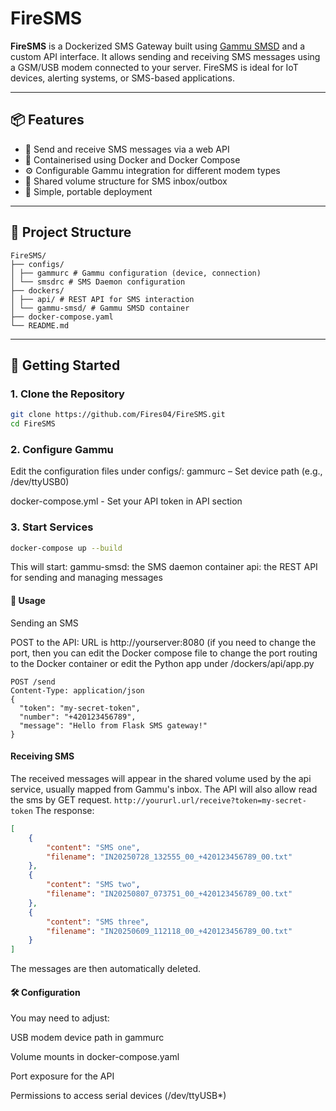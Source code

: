# FireSMS

**FireSMS** is a Dockerized SMS Gateway built using [Gammu SMSD](https://wammu.eu/docs/manual/smsd/) and a custom API interface. It allows sending and receiving SMS messages using a GSM/USB modem connected to your server. FireSMS is ideal for IoT devices, alerting systems, or SMS-based applications.

---

## 📦 Features
- 📨 Send and receive SMS messages via a web API
- 🐳 Containerised using Docker and Docker Compose
- ⚙️ Configurable Gammu integration for different modem types
- 📁 Shared volume structure for SMS inbox/outbox
- 🔧 Simple, portable deployment

---

## 🧱 Project Structure
```
FireSMS/
├── configs/
│ ├── gammurc # Gammu configuration (device, connection)
│ └── smsdrc # SMS Daemon configuration
├── dockers/
│ ├── api/ # REST API for SMS interaction
│ └── gammu-smsd/ # Gammu SMSD container
├── docker-compose.yaml
└── README.md
```

---

## 🚀 Getting Started

### 1. Clone the Repository

```bash
git clone https://github.com/Fires04/FireSMS.git
cd FireSMS
```

### 2. Configure Gammu

Edit the configuration files under configs/:
gammurc – Set device path (e.g., /dev/ttyUSB0)

docker-compose.yml - Set your API token in API section

### 3. Start Services

```bash
docker-compose up --build
```
This will start:
gammu-smsd: the SMS daemon container
api: the REST API for sending and managing messages

#### 📡 Usage

Sending an SMS

POST to the API:
URL is http://yourserver:8080 (if you need to change the port, then you can edit the Docker compose file to change the port routing to the Docker container or edit the Python app under /dockers/api/app.py

```http
POST /send
Content-Type: application/json
{
  "token": "my-secret-token",
  "number": "+420123456789",
  "message": "Hello from Flask SMS gateway!"
}
```

#### Receiving SMS

The received messages will appear in the shared volume used by the api service, usually mapped from Gammu's inbox. The API will also allow read the sms by GET request.
```http://yoururl.url/receive?token=my-secret-token```
The response:
```json
[
    {
        "content": "SMS one",
        "filename": "IN20250728_132555_00_+420123456789_00.txt"
    },
    {
        "content": "SMS two",
        "filename": "IN20250807_073751_00_+420123456789_00.txt"
    },
    {
        "content": "SMS three",
        "filename": "IN20250609_112118_00_+420123456789_00.txt"
    }
]
```
The messages are then automatically deleted.

#### 🛠️ Configuration

You may need to adjust:

USB modem device path in gammurc

Volume mounts in docker-compose.yaml

Port exposure for the API

Permissions to access serial devices (/dev/ttyUSB*)

